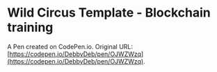 # Wild Circus Template - Blockchain training

A Pen created on CodePen.io. Original URL: [https://codepen.io/DebbyDeb/pen/OJWZWzq](https://codepen.io/DebbyDeb/pen/OJWZWzq).


